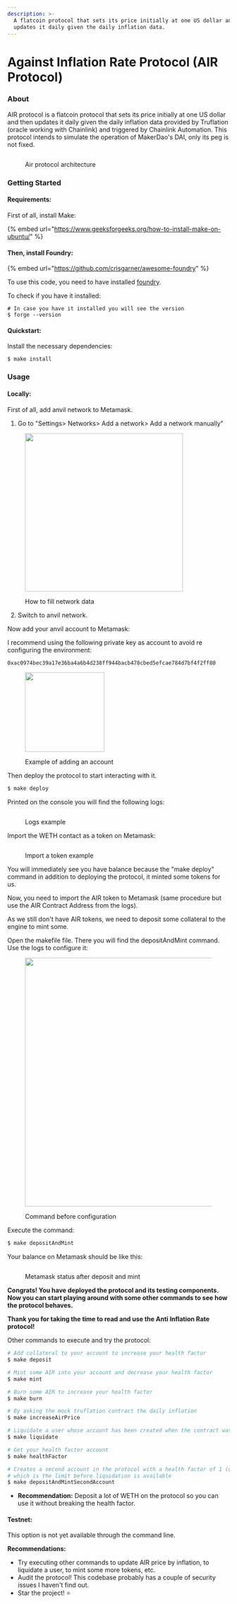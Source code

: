 ```yaml
---
description: >-
  A flatcoin protocol that sets its price initially at one US dollar and then
  updates it daily given the daily inflation data.
---
```


# Against Inflation Rate Protocol (AIR Protocol)

### About

AIR protocol is a flatcoin protocol that sets its price initially at one US dollar and then updates it daily given the daily inflation data provided by Truflation (oracle working with Chainlink) and triggered by Chainlink Automation. This protocol intends to simulate the operation of MakerDao's DAI, only its peg is not fixed.

<figure><img src=".gitbook/assets/architecture-air.png" alt=""><figcaption><p>Air protocol architecture</p></figcaption></figure>

### Getting Started

#### Requirements:

First of all, install Make:

{% embed url="https://www.geeksforgeeks.org/how-to-install-make-on-ubuntu/" %}

#### Then, install Foundry:

{% embed url="https://github.com/crisgarner/awesome-foundry" %}

To use this code, you need to have installed [foundry](https://github.com/crisgarner/awesome-foundry).

To check if you have it installed:

```shell
# In case you have it installed you will see the version
$ forge --version

```

#### Quickstart:

Install the necessary dependencies:

```shell
$ make install
```

### Usage

#### Locally:

First of all, add anvil network to Metamask.

1. Go to "Settings> Networks> Add a network> Add a network manually"

<figure><img src=".gitbook/assets/add-anvil.png" alt="" width="358"><figcaption><p>How to fill network data</p></figcaption></figure>

2. Switch to anvil network.

Now add your anvil account to Metamask:

I recommend using the following private key as account to avoid re configuring the environment:

```bash
0xac0974bec39a17e36ba4a6b4d238ff944bacb478cbed5efcae784d7bf4f2ff80
```

<figure><img src=".gitbook/assets/import.png" alt="" width="180"><figcaption><p>Example of adding an account</p></figcaption></figure>

Then deploy the protocol to start interacting with it.

```bash
$ make deploy
```

Printed on the console you will find the following logs:

<figure><img src=".gitbook/assets/logs-air (1).png" alt=""><figcaption><p>Logs example</p></figcaption></figure>

Import the WETH contact as a token on Metamask:

<figure><img src=".gitbook/assets/import-weth (1).png" alt=""><figcaption><p>Import a token example</p></figcaption></figure>

You will immediately see you have balance because the "make deploy" command in addition to deploying the protocol, it minted some tokens for us.

Now, you need to import the AIR token to Metamask (same procedure but use the AIR Contract Address from the logs).

As we still don't have AIR tokens, we need to deposit some collateral to the engine to mint some.

Open the makefile file. There you will find the depositAndMint command. Use the logs to configure it:

<figure><img src=".gitbook/assets/make-config.png" alt="" width="563"><figcaption><p>Command before configuration</p></figcaption></figure>

Execute the command:

```bash
$ make depositAndMint
```

Your balance on Metamask should be like this:

<figure><img src=".gitbook/assets/metamask-status.png" alt=""><figcaption><p>Metamask status after deposit and mint</p></figcaption></figure>

**Congrats! You have deployed the protocol and its testing components. Now you can start playing around with some other commands to see how the protocol behaves.**

**Thank you for taking the time to read and use the Anti Inflation Rate protocol!**



Other commands to execute and try the protocol:

```bash
# Add collateral to your account to increase your health factor
$ make deposit 

# Mint some AIR into your account and decrease your health factor
$ make mint

# Burn some AIR to increase your health factor
$ make burn

# By asking the mock truflation contract the daily inflation
$ make increaseAirPrice

# Liquidate a user whose account has been created when the contract was deployed
$ make liquidate 

# Get your health factor account
$ make healthFactor

# Creates a second account in the protocol with a health factor of 1 (one)
# which is the limit before liquidation is available
$ make depositAndMintSecondAccount
```

* **Recommendation:** Deposit a lot of WETH on the protocol so you can use it without breaking the health factor.&#x20;

#### Testnet:

This option is not yet available through the command line.

**Recommendations:**

* Try executing other commands to update AIR price by inflation, to liquidate a user, to mint some more tokens, etc.
* Audit the protocol! This codebase probably has a couple of security issues I haven't find out.
* Star the project! ⭐
